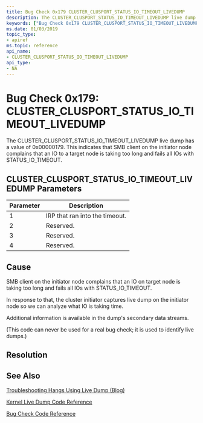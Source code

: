 ```yaml
---
title: Bug Check 0x179 CLUSTER_CLUSPORT_STATUS_IO_TIMEOUT_LIVEDUMP
description: The CLUSTER_CLUSPORT_STATUS_IO_TIMEOUT_LIVEDUMP live dump has a value of 0x00000179. This indicates that SMB client on the initiator node complains that an IO on target node is taking too long and fails all IOs with STATUS_IO_TIMEOUT.
keywords: ["Bug Check 0x179 CLUSTER_CLUSPORT_STATUS_IO_TIMEOUT_LIVEDUMP", "CLUSTER_CLUSPORT_STATUS_IO_TIMEOUT_LIVEDUMP"]
ms.date: 01/03/2019
topic_type:
- apiref
ms.topic: reference
api_name:
- CLUSTER_CLUSPORT_STATUS_IO_TIMEOUT_LIVEDUMP
api_type:
- NA
---
```


# Bug Check 0x179: CLUSTER\_CLUSPORT\_STATUS\_IO\_TIMEOUT\_LIVEDUMP

The CLUSTER\_CLUSPORT\_STATUS\_IO\_TIMEOUT\_LIVEDUMP live dump has a value of 0x00000179. This indicates that SMB client on the initiator node complains that an IO to a target node is taking too long and fails all IOs with STATUS_IO_TIMEOUT.

## CLUSTER\_CLUSPORT\_STATUS\_IO\_TIMEOUT\_LIVEDUMP Parameters

|Parameter|Description|
|--- |--------------- |
|1| IRP that ran into the timeout.|
|2| Reserved. |
|3| Reserved. |
|4| Reserved. |


## Cause

SMB client on the initiator node complains that an IO on target node is taking too long and fails all IOs with STATUS_IO_TIMEOUT.

In response to that, the cluster initiator captures live dump on the initiator node so we can analyze what IO is taking time.

Additional information is available in the dump's secondary data streams.

(This code can never be used for a real bug check; it is used to identify live dumps.)


## Resolution
 

## See Also

[Troubleshooting Hangs Using Live Dump (Blog)](https://techcommunity.microsoft.com/t5/Failover-Clustering/bg-p/FailoverClustering)

[Kernel Live Dump Code Reference](kernel-live-dump-code-reference.md)

[Bug Check Code Reference](bug-check-code-reference2.md)




